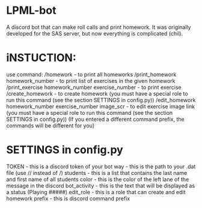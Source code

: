 # LPML-bot
A discord bot that can make roll calls and print homework. It was originally developed for the SAS server, but now everything is complicated (chil).

# iNSTUCTION:
use command:
/homework - to print all homeworks
/print_homework homework_number - to print list of exercises in the given homework
/print_exercise homework_number exercise_number - to print exercise
/create_homework - to create homework (you must have a special role to run this command (see the section SETTINGS in config.py))
/edit_homework homework_number exercise_number image_scr - to edit exercise image link (you must have a special role to run this command (see the section SETTINGS in config.py))
(If you entered a different command prefix, the commands will be different for you)

# SETTINGS in config.py
TOKEN - this is a discord token of your bot
way - this is the path to your .dat file (use // instead of /)
students - this is a list that contains the last name and first name of all students
color - this is the color of the left lane of the message in the discord
bot_activity - this is the text that will be displayed as a status (Playing #####)
edit_role - this is a role that can create and edit homework
prefix - this is discord command prefix
